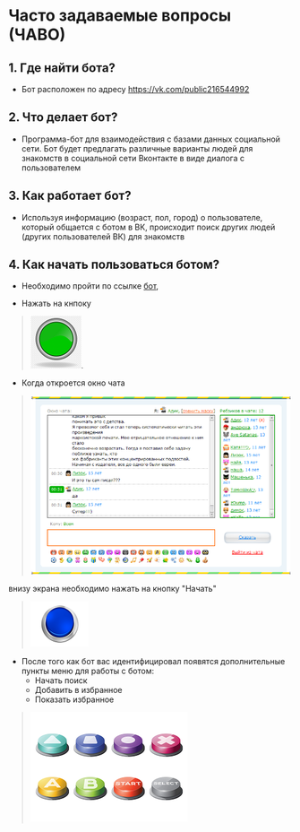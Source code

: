 # Часто задаваемые вопросы (ЧАВО)
## 1. Где найти бота?
* Бот расположен по адресу https://vk.com/public216544992
  
## 2. Что делает бот?
* Программа-бот для взаимодействия с базами данных социальной сети. Бот будет предлагать различные варианты людей для знакомств в социальной сети Вконтакте в виде диалога с пользователем

## 3. Как работает бот?
* Используя информацию (возраст, пол, город) о пользователе, который общается с ботом в ВК, происходит поиск других людей (других пользователей ВК) для знакомств

## 4. Как начать пользоваться ботом?
  * Необходимо пройти по ссылке [бот](https://vk.com/public216544992),    
  
  * Нажать на кнпоку 
  
  >![alt-текст](button_mes.png).
  
  * Когда откроется окно чата 
  
  >![alt-текст](chat.png) 
   
  внизу экрана необходимо нажать на кнопку "Начать" 

  >![alt-текст](button_start.png)

  * После того как бот вас идентифицировал появятся дополнительные пункты меню для работы с ботом:
    * Начать поиск
    * Добавить в избранное
    * Показать избранное
  
  >![alt-текст](buttons.png)
